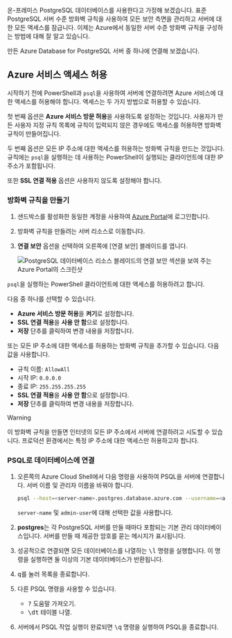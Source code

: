 온-프레미스 PostgreSQL 데이터베이스를 사용한다고 가정해 보겠습니다. 표준 PostgreSQL 서버 수준 방화벽 규칙을 사용하여 모든 보안 측면을 관리하고 서버에 대한 모든 액세스를 잠급니다. 이제는 Azure에서 동일한 서버 수준 방화벽 규칙을 구성하는 방법에 대해 잘 알고 있습니다.

만든 Azure Database for PostgreSQL 서버 중 하나에 연결해 보겠습니다.

## <a name="allow-azure-service-access"></a>Azure 서비스 액세스 허용

시작하기 전에 PowerShell과 `psql`을 사용하여 서버에 연결하려면 Azure 서비스에 대한 액세스를 허용해야 합니다. 액세스는 두 가지 방법으로 허용할 수 있습니다.

첫 번째 옵션은 **Azure 서비스 방문 허용**을 사용하도록 설정하는 것입니다. 사용자가 만든 사용자 지정 규칙 목록에 규칙이 입력되지 않은 경우에도 액세스를 허용하면 방화벽 규칙이 만들어집니다.

두 번째 옵션은 모든 IP 주소에 대한 액세스를 허용하는 방화벽 규칙을 만드는 것입니다. 규칙에는 `psql`을 실행하는 데 사용하는 PowerShell이 실행되는 클라이언트에 대한 IP 주소가 포함됩니다.

또한 **SSL 연결 적용** 옵션은 사용하지 않도록 설정해야 합니다.

### <a name="create-a-firewall-rule"></a>방화벽 규칙을 만들기

1. 샌드박스를 활성화한 동일한 계정을 사용하여 [Azure Portal](https://portal.azure.com/learn.docs.microsoft.com?azure-portal=true)에 로그인합니다.

1. 방화벽 규칙을 만들려는 서버 리소스로 이동합니다.

1. **연결 보안** 옵션을 선택하여 오른쪽에 [연결 보안] 블레이드를 엽니다.

    ![PostgreSQL 데이터베이스 리소스 블레이드의 연결 보안 섹션을 보여 주는 Azure Portal의 스크린샷](../media/7-db-security-settings.png)

`psql`을 실행하는 PowerShell 클라이언트에 대한 액세스를 허용하려고 합니다.

다음 중 하나를 선택할 수 있습니다.

- **Azure 서비스 방문 허용**을 **켜기**로 설정합니다.
- **SSL 연결 적용**을 **사용 안 함**으로 설정합니다.
- **저장** 단추를 클릭하여 변경 내용을 저장합니다.

또는 모든 IP 주소에 대한 액세스를 허용하는 방화벽 규칙을 추가할 수 있습니다. 다음 값을 사용합니다.

- 규칙 이름: `AllowAll`
- 시작 IP: `0.0.0.0`
- 종료 IP: `255.255.255.255`
- **SSL 연결 적용**을 **사용 안 함**으로 설정합니다.
- **저장** 단추를 클릭하여 변경 내용을 저장합니다.

> [!Warning]
> 이 방화벽 규칙을 만들면 인터넷의 모든 IP 주소에서 서버에 연결하려고 시도할 수 있습니다. 프로덕션 환경에서는 특정 IP 주소에 대한 액세스만 허용하고자 합니다.

### <a name="connect-to-the-database-with-psql"></a>PSQL로 데이터베이스에 연결

1. 오른쪽의 Azure Cloud Shell에서 다음 명령을 사용하여 PSQL을 서버에 연결합니다. 서버 이름 및 관리자 이름을 바꿔야 합니다.

    ```bash
    psql --host=<server-name>.postgres.database.azure.com --username=<admin-user>@<server-name> --dbname=postgres
    ```

    `server-name` 및 `admin-user`에 대해 선택한 값을 사용합니다.

1. **postgres**는 각 PostgreSQL 서버를 만들 때마다 포함되는 기본 관리 데이터베이스입니다. 서버를 만들 때 제공한 암호를 묻는 메시지가 표시됩니다.

1. 성공적으로 연결되면 모든 데이터베이스를 나열하는 <kbd>\l</kbd> 명령을 실행합니다. 이 명령을 실행하면 둘 이상의 기본 데이터베이스가 반환됩니다.

1. <kbd>q</kbd>를 눌러 목록을 종료합니다.

1. 다른 PSQL 명령을 사용할 수 있습니다.
    - <kbd>\?</kbd> 도움말 가져오기.
    - <kbd>\dt</kbd> 테이블 나열.

1. 서버에서 PSQL 작업 실행이 완료되면 <kbd>\q</kbd> 명령을 실행하여 PSQL을 종료합니다.
